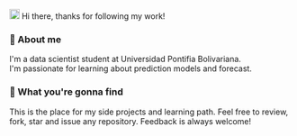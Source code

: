 <img src="https://media.giphy.com/media/hvRJCLFzcasrR4ia7z/giphy.gif" widht="18px" height="18px"> Hi there, thanks for following my work!

### 🌻 About me
I'm a data scientist student at Universidad Pontifia Bolivariana. I'm passionate for learning about prediction models and forecast.

### 🌻 What you're gonna find
This is the place for my side projects and learning path. Feel free to review, fork, star and issue any repository. Feedback is always welcome!

<!--
**MaryDAngelo/MaryDAngelo** is a ✨ _special_ ✨ repository because its `README.md` (this file) appears on your GitHub profile.

Here are some ideas to get you started:

- 🔭 I’m currently working on ...
- 🌱 I’m currently learning ...
- 👯 I’m looking to collaborate on ...
- 🤔 I’m looking for help with ...
- 💬 Ask me about ...
- 📫 How to reach me: ...
- 😄 Pronouns: ...
- ⚡ Fun fact: ...
-->
